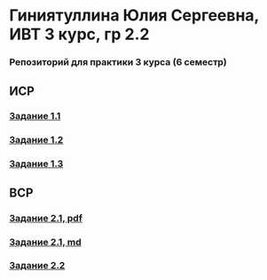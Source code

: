 # Гиниятуллина Юлия Сергеевна, ИВТ 3 курс, гр 2.2
### Репозиторий для практики 3 курса (6 семестр)

## ИСР
### [Задание 1.1](https://github.com/julia1gin/practice-3/blob/main/%D0%9F%D0%9F%D0%A2-3_%D0%98%D0%A1%D0%A0_1.1.pdf)
### [Задание 1.2](https://github.com/julia1gin/practice-3/blob/main/%D0%9F%D0%9F%D0%A2-3_%D0%98%D0%A1%D0%A0_1.2.pdf)
### [Задание 1.3](https://github.com/julia1gin/practice-3/blob/main/%D0%9F%D0%9F%D0%A2-3_%D0%98%D0%A1%D0%A0_1.3.pdf)

## ВСР
### [Задание 2.1, pdf](https://github.com/julia1gin/practice-3/blob/main/%D0%9F%D0%9F%D0%A2-2_%D0%92%D0%A1%D0%A0_2.1.pdf)
### [Задание 2.1, md](https://github.com/julia1gin/practice-3/blob/main/%D0%9F%D0%9F%D0%A2-3_%D0%92%D0%A1%D0%A0_2.1.md)
### [Задание 2.2](https://github.com/julia1gin/practice-3/blob/main/%D0%9F%D0%9F%D0%A2-3_%D0%92%D0%A1%D0%A0_2.2.pdf)
